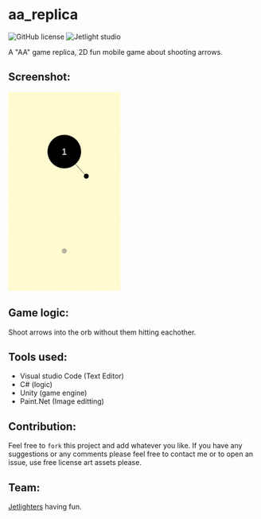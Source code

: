 # aa_replica

![GitHub license](https://img.shields.io/github/license/oussamabonnor1/aa_replica.svg)
![Jetlight studio](https://img.shields.io/badge/Made%20by-Jetlight%20studio-blue.svg?color=082544)

A "AA" game replica, 2D fun mobile game about shooting arrows.

## Screenshot:
<img src="Screenshots/AAGif.gif" />

## Game logic:
Shoot arrows into the orb without them hitting eachother.

## Tools used:
* Visual studio Code (Text Editor)
* C# (logic)
* Unity (game engine)
* Paint.Net (Image editting)

## Contribution:
Feel free to `fork` this project and add whatever you like. If you have any suggestions or any comments please feel free to contact me or to open an issue, use free license art assets please.

## Team:
[Jetlighters](https://github.com/JetLightStudio) having fun.
